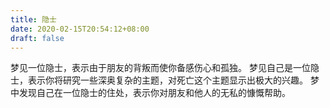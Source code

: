 ```yaml
---
title: 隐士
date: 2020-02-15T20:54:12+08:00
draft: false
---
```


梦见一位隐士，表示由于朋友的背叛而使你备感伤心和孤独。
梦见自己是一位隐士，表示你将研究一些深奥复杂的主题，对死亡这个主题显示出极大的兴趣。
梦中发现自己在一位隐士的住处，表示你对朋友和他人的无私的慷慨帮助。
